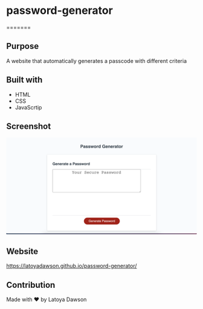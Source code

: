 # password-generator
=======

## Purpose
A website that automatically generates a passcode with different criteria 

## Built with 
* HTML
* CSS
* JavaScrtip

## Screenshot
![screenshot of password](/Image/password-generator.png)

## Website
https://latoyadawson.github.io/password-generator/

## Contribution
Made with ❤️  by Latoya Dawson
